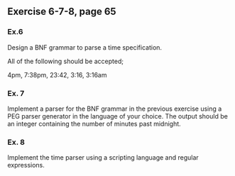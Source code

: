 ## Exercise 6-7-8, page 65

### Ex.6

Design a BNF grammar to parse a time specification. 

All of the following should be accepted;

4pm, 7:38pm, 23:42, 3:16, 3:16am

### Ex. 7

Implement a parser for the BNF grammar in the previous exercise using a PEG parser generator in the language of your choice.
The output should be an integer containing the number of minutes past midnight.

### Ex. 8

Implement the time parser using a scripting language and regular expressions.



